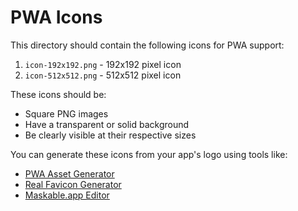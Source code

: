 # PWA Icons

This directory should contain the following icons for PWA support:

1. `icon-192x192.png` - 192x192 pixel icon
2. `icon-512x512.png` - 512x512 pixel icon

These icons should be:

- Square PNG images
- Have a transparent or solid background
- Be clearly visible at their respective sizes

You can generate these icons from your app's logo using tools like:

- [PWA Asset Generator](https://github.com/onderceylan/pwa-asset-generator)
- [Real Favicon Generator](https://realfavicongenerator.net/)
- [Maskable.app Editor](https://maskable.app/editor)

